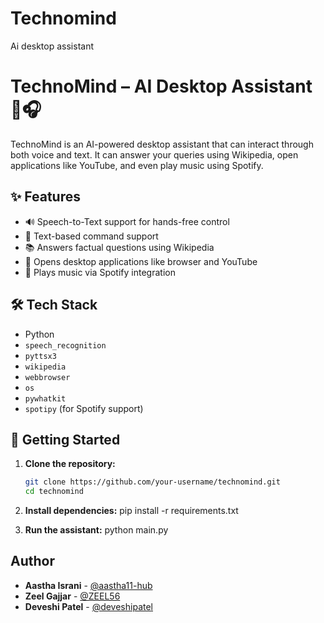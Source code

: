 # Technomind
 Ai desktop assistant
 # TechnoMind – AI Desktop Assistant 🤖🎧

TechnoMind is an AI-powered desktop assistant that can interact through both voice and text. It can answer your queries using Wikipedia, open applications like YouTube, and even play music using Spotify.

## ✨ Features

- 🔊 Speech-to-Text support for hands-free control
- 💬 Text-based command support
- 📚 Answers factual questions using Wikipedia
- 📂 Opens desktop applications like browser and YouTube
- 🎵 Plays music via Spotify integration

## 🛠️ Tech Stack

- Python
- `speech_recognition`
- `pyttsx3`
- `wikipedia`
- `webbrowser`
- `os`
- `pywhatkit`
- `spotipy` (for Spotify support)

## 🚀 Getting Started

1. **Clone the repository:**
   ```bash
   git clone https://github.com/your-username/technomind.git
   cd technomind

2. **Install dependencies:**
   pip install -r requirements.txt
 
3. **Run the assistant:**
   python main.py


## Author

- **Aastha Israni** - [@aastha11-hub](https://github.com/aastha11-hub)
- **Zeel Gajjar** - [@ZEEL56](https://github.com/ZEEL56)
- **Deveshi Patel** - [@deveshipatel](https://github.com/deveshipatel)

 
